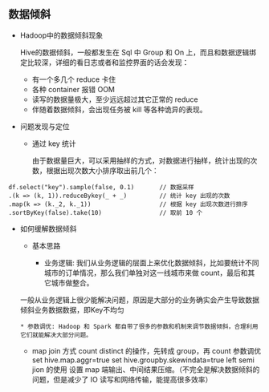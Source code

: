 ## 数据倾斜

* Hadoop中的数据倾斜现象

  Hive的数据倾斜，一般都发生在 Sql 中 Group 和 On 上，而且和数据逻辑绑定比较深，详细的看日志或者和监控界面的话会发现：
   * 有一个多几个 reduce 卡住
   * 各种 container 报错 OOM
   * 读写的数据量极大，至少远远超过其它正常的 reduce
   * 伴随着数据倾斜，会出现任务被 kill 等各种诡异的表现。
  


* 问题发现与定位

   * 通过 key 统计

      由于数据量巨大，可以采用抽样的方式，对数据进行抽样，统计出现的次数，根据出现次数大小排序取出前几个：

```
df.select("key").sample(false, 0.1)       // 数据采样
.(k => (k, 1)).reduceBykey(_ + _)         // 统计 key 出现的次数
.map(k => (k._2, k._1))                   // 根据 key 出现次数进行排序
.sortByKey(false).take(10)                // 取前 10 个
```

* 如何缓解数据倾斜

   * 基本思路

      * 业务逻辑: 我们从业务逻辑的层面上来优化数据倾斜，比如要统计不同城市的订单情况，那么我们单独对这一线城市来做 count，最后和其它城市做整合。
      
   一般从业务逻辑上很少能解决问题，原因是大部分的业务确实会产生导致数据倾斜业务数据数据，即Key不均匀
      
      * 参数调优: Hadoop 和 Spark 都自带了很多的参数和机制来调节数据倾斜，合理利用它们就能解决大部分问题。

   * map join 方式
count distinct 的操作，先转成 group，再 count
参数调优
set hive.map.aggr=true
set hive.groupby.skewindata=true
left semi jion 的使用
设置 map 端输出、中间结果压缩。（不完全是解决数据倾斜的问题，但是减少了 IO 读写和网络传输，能提高很多效率）
